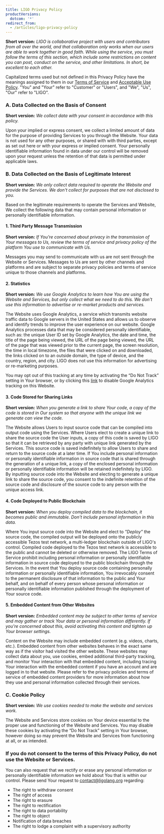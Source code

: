 ```yaml
---
title: LIGO Privacy Policy
productVersions:
  dotcom: '*'
redirect_from:
  - /articles/ligo-privacy-policy
---
```


**Short version:** _LIGO is collaborative project with users and contributors from all over the world, and that collaboration only works when our users are able to work together in good faith. While using the service, you must follow the terms of this section, which include some restrictions on content you can post, conduct on the service, and other limitations. In short, be excellent to each other._

Capitalized terms used but not defined in this Privacy Policy have the meanings assigned to them in our [Terms of Service](https://ADDURL) and [Acceptable Use Policy](https://ADDURL). "You" and "Your" refer to "Customer" or "Users", and "We", "Us", "Our" refer to "LIGO".

### A. Data Collected on the Basis of Consent

**Short version:** *We collect data with your consent in accordance with this policy.*

Upon your implied or express consent, we collect a limited amount of data for the purpose of providing Services to you through the Website. Your data is not used for any other purposes, or shared with with third parties, except as set out here or with your express or implied consent. Your personally identifiable information found in data under our control will be removed upon your request unless the retention of that data is permitted under applicable laws.

### B. Data Collected on the Basis of Legitimate Interest

**Short version:** *We only collect data required to operate the Website and provide the Services. We don't collect for purposes that are not disclosed to you.*

Based on the legitimate requirements to operate the Services and Website, We collect the following data that may contain personal information or personally identifiable information.

#### 1. Third Party Message Transmission

**Short version:** *If You're concerned about privacy in the transmission of Your messages to Us, review the terms of service and privacy policy of the platform You use to communicate with Us.*

Messages you may send to communicate with us are not sent through the Website or Services. Messages to Us are sent by other channels and platforms and are subject to separate privacy policies and terms of service unique to those channels and platforms.

#### 2. Statistics

**Short version:** *We use Google Analytics to learn how You are using the Website and Services, but only collect what we need to do this. We don't use this information to advertise or re-market products and services.*

The Website uses Google Analytics, a service which transmits website traffic data to Google servers in the United States and allows us to observe and identify trends to improve the user experience on our website. Google Analytics processes data that may be considered personally identifiable, such as: the unique User ID set by Google Analytics, the date and time, the title of the page being viewed, the URL of the page being viewed, the URL of the page that was viewed prior to the current page, the screen resolution, the time in local timezone, the files that were clicked on and downloaded, the links clicked on to an outside domain, the type of device, and the country, region, and city. LIGO does not use this information for advertising or re-marketing purposes.

You may opt out of this tracking at any time by activating the “Do Not Track” setting in Your browser, or by clicking this [link](ADDURL) to disable Google Analytics tracking on this Website.

#### 3. Code Stored for Sharing Links

**Short version:** *When you generate a link to share Your code, a copy of the code is stored in Our system so that anyone with the unique link we generate can view the code.*

The Website allows Users to input source code that can be compiled into output code using the Services. Where Users elect to create a unique link to share the source code the User inputs, a copy of this code is saved by LIGO so that it can be retrieved by any party with unique link generated by the Services. This source code is saved indefinitely to allow Users to share and return to the source code at a later time. If You include personal information or personally identifiable information in source code that is shared through the generation of a unique link, a copy of the enclosed personal information or personally identifiable information will be retained indefinitely by LIGO. By inputting source code into the Website and electing to generate a unique link to share the source code, you consent to the indefinite retention of the source code and disclosure of the source code to any person with the unique access link.

#### 4. Code Deployed to Public Blockchain
**Short version:** *When you deploy compiled data to the blockchain, it becomes public and immutable. Don't include personal information in this data.*

Where You input source code into the Website and elect to *"Deploy"* the source code, the compiled output will be deployed onto the publicly accessible Tezos test network, a multi-ledger blockchain outside of LIGO's control. Compiled code deployed to the Tezos test network is accessible to the public and cannot be deleted or otherwise removed. The LIGO Terms of Service prohibit including personal information or personally identifiable information in source code deployed to the public blockchain through the Services. In the event that You deploy source code containing personally information or personally identifiable information, You irrevocably consent to the permanent disclosure of that information to the public and Your behalf, and on behalf of every person whose personal information or personally identifiable information published through the deployment of Your source code.

#### 5. Embedded Content from Other Websites
**Short version:** *Embedded content may be subject to other terms of service and may gather or track Your data or personal information differently. If you're concerned about this, avoid activating this content and tighten up Your browser settings.*

Content on the Website may include embedded content (e.g. videos, charts, etc.). Embedded content from other websites behaves in the exact same way as if the visitor had visited the other website. These websites may collect data about you, use cookies, embed additional third-party tracking, and monitor Your interaction with that embedded content, including tracing Your interaction with the embedded content if you have an account and are logged in to that website. Please refer to the privacy policies and terms of service of embedded content providers for more information about how they use and personal information collected through their services.

### C. Cookie Policy
**Short version:** *We use cookies needed to make the website and services work.*

The Website and Services store cookies on Your device essential to the proper use and functioning of the Website and Services. You may disable these cookies by activating the “Do Not Track” setting in Your browser, however doing so may prevent the Website and Services from functioning at all, or as intended.

### If you do not consent to the terms of this Privacy Policy, do not use the Website or Services.

You can also request that we rectify or erase any personal information or personally identifiable information we hold about You that is within our control. Please send Your request to contact@ligolang.org regarding:

* The right to withdraw consent
* The right of access
* The right to erasure
* The right to rectification
* The right to data portability
* The right to object
* Notification of data breaches
* The right to lodge a complaint with a supervisory authority


